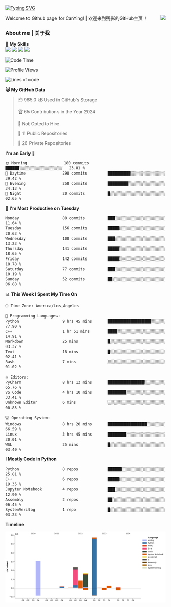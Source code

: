 [![Typing SVG](https://readme-typing-svg.herokuapp.com?size=25&duration=3500&color=00FFFF&vCenter=true&width=250&height=40&lines=Hi+Welcome+%F0%9F%91%8B%F0%9F%8F%BB;I'm+CanYing|残影)](https://git.io/typing-svg)

<a href="#">
  <img align="right" src="https://github-readme-stats.vercel.app/api?username=CanYing0913&count_private=true&rank_icon=github&show_icons=true&bg_color=15,f2f7fd,E0EAFC&" />
</a>

Welcome to Github page for CanYing! | 欢迎来到残影的GitHub主页！

### About me | 关于我

🌟 **My Skills**  
![](https://img.shields.io/badge/-C-A8B9CC?style=flat-square&logo=C&logoColor=fff)
![](https://img.shields.io/badge/-C++-00599C?style=flat-square&logo=Cpp&logoColor=fff)
![](https://img.shields.io/badge/-Python-3776AB?style=flat-square&logo=Python&logoColor=fff)
![](https://img.shields.io/badge/-Linux-000000?style=flat-square&logo=Linux&logoColor=fff)

<!--START_SECTION:waka-->
![Code Time](http://img.shields.io/badge/Code%20Time-11%20hrs%2015%20mins-blue)

![Profile Views](http://img.shields.io/badge/Profile%20Views-89-blue)

![Lines of code](https://img.shields.io/badge/From%20Hello%20World%20I%27ve%20Written-7.1%20million%20lines%20of%20code-blue)

**🐱 My GitHub Data** 

> 📦 965.0 kB Used in GitHub's Storage 
 > 
> 🏆 65 Contributions in the Year 2024
 > 
> 🚫 Not Opted to Hire
 > 
> 📜 11 Public Repositories 
 > 
> 🔑 26 Private Repositories 
 > 
**I'm an Early 🐤** 

```text
🌞 Morning                180 commits         ██████░░░░░░░░░░░░░░░░░░░   23.81 % 
🌆 Daytime                298 commits         ██████████░░░░░░░░░░░░░░░   39.42 % 
🌃 Evening                258 commits         █████████░░░░░░░░░░░░░░░░   34.13 % 
🌙 Night                  20 commits          █░░░░░░░░░░░░░░░░░░░░░░░░   02.65 % 
```
📅 **I'm Most Productive on Tuesday** 

```text
Monday                   88 commits          ███░░░░░░░░░░░░░░░░░░░░░░   11.64 % 
Tuesday                  156 commits         █████░░░░░░░░░░░░░░░░░░░░   20.63 % 
Wednesday                100 commits         ███░░░░░░░░░░░░░░░░░░░░░░   13.23 % 
Thursday                 141 commits         █████░░░░░░░░░░░░░░░░░░░░   18.65 % 
Friday                   142 commits         █████░░░░░░░░░░░░░░░░░░░░   18.78 % 
Saturday                 77 commits          ███░░░░░░░░░░░░░░░░░░░░░░   10.19 % 
Sunday                   52 commits          ██░░░░░░░░░░░░░░░░░░░░░░░   06.88 % 
```


📊 **This Week I Spent My Time On** 

```text
🕑︎ Time Zone: America/Los_Angeles

💬 Programming Languages: 
Python                   9 hrs 45 mins       ███████████████████░░░░░░   77.90 % 
C++                      1 hr 51 mins        ████░░░░░░░░░░░░░░░░░░░░░   14.91 % 
Markdown                 25 mins             █░░░░░░░░░░░░░░░░░░░░░░░░   03.37 % 
Text                     18 mins             █░░░░░░░░░░░░░░░░░░░░░░░░   02.41 % 
Bash                     7 mins              ░░░░░░░░░░░░░░░░░░░░░░░░░   01.02 % 

🔥 Editors: 
PyCharm                  8 hrs 13 mins       ████████████████░░░░░░░░░   65.76 % 
VS Code                  4 hrs 10 mins       ████████░░░░░░░░░░░░░░░░░   33.41 % 
Unknown Editor           6 mins              ░░░░░░░░░░░░░░░░░░░░░░░░░   00.83 % 

💻 Operating System: 
Windows                  8 hrs 20 mins       █████████████████░░░░░░░░   66.59 % 
Linux                    3 hrs 45 mins       ████████░░░░░░░░░░░░░░░░░   30.01 % 
WSL                      25 mins             █░░░░░░░░░░░░░░░░░░░░░░░░   03.40 % 
```

**I Mostly Code in Python** 

```text
Python                   8 repos             ██████░░░░░░░░░░░░░░░░░░░   25.81 % 
C++                      6 repos             █████░░░░░░░░░░░░░░░░░░░░   19.35 % 
Jupyter Notebook         4 repos             ███░░░░░░░░░░░░░░░░░░░░░░   12.90 % 
Assembly                 2 repos             ██░░░░░░░░░░░░░░░░░░░░░░░   06.45 % 
SystemVerilog            1 repo              █░░░░░░░░░░░░░░░░░░░░░░░░   03.23 % 
```



**Timeline**

![Lines of Code chart](https://raw.githubusercontent.com/CanYing0913/CanYing0913/master/assets/bar_graph.png)


<!--END_SECTION:waka-->
